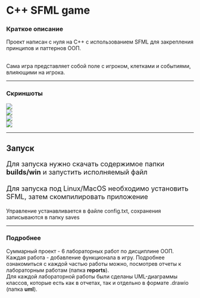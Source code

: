 <h1>C++ SFML game</h1>


<h3>Краткое описание</h3>
Проект написан с нуля на С++ с использованием SFML для закрепления
принципов и паттернов ООП.
<br>
<br>

Сама игра представляет собой поле с игроком, клетками и событиями,
влияющими на игрока.

<hr>

<h3>Скриншоты</h3>
<img src="https://user-images.githubusercontent.com/57725831/215845208-f643d36b-fac2-4476-ba9e-1703ee650adc.png"><br>
<img src="https://user-images.githubusercontent.com/57725831/215845200-3c89ab23-edfa-4640-b831-822a824e1867.png"><br>
<img src="https://user-images.githubusercontent.com/57725831/215845190-5e73e512-ac45-41bf-940a-0ac2da88cbd7.png"><br>
<img src="https://user-images.githubusercontent.com/57725831/215845164-b8dbb765-7813-43ff-a3af-2560dae0d4da.png"><br>

<hr>

<h2>Запуск</h2>
<p style="font-size: 1.3em;">
    Для запуска нужно скачать содержимое папки 
    <b>builds/win</b>
    и запустить исполняемый файл
    <br>
    <br>
    Для запуска под Linux/MacOS необходимо установить SFML, затем скомпилировать приложение
</p>
Управление устанавливается в файле config.txt, сохранения
записываются в папку saves

<hr>

<h3>Подробнее</h3>
Суммарный проект - 6 лабораторных работ по дисциплине ООП. 
Каждая работа - добавление функционала в игру. Подробнее
ознакомиться с каждой частью работы можно, посмотрев отчеты к
лабораторным работам (папка <b>reports</b>).
<br>
Для каждой лабораторной работы были сделаны UML-диаграммы классов,
которые есть как в отчетах, так и отдельно в формате .drawio
(папка <b>uml</b>).
